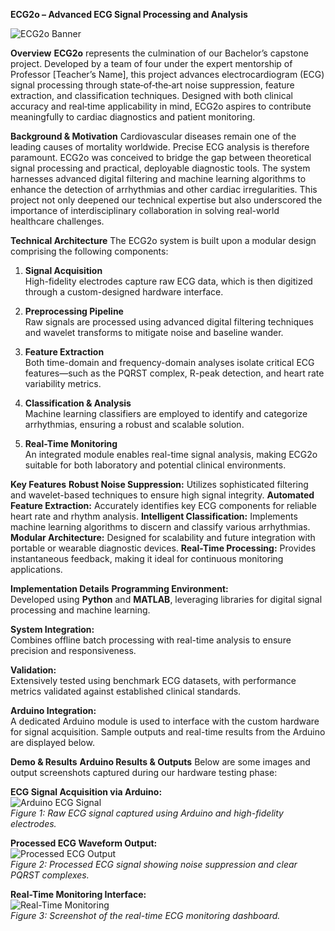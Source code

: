 **ECG2o – Advanced ECG Signal Processing and Analysis**

![ECG2o Banner](./images/banner.png)

**Overview**
**ECG2o** represents the culmination of our Bachelor’s capstone project. Developed by a team of four under the expert mentorship of Professor [Teacher’s Name], this project advances electrocardiogram (ECG) signal processing through state‑of‑the‑art noise suppression, feature extraction, and classification techniques. Designed with both clinical accuracy and real‑time applicability in mind, ECG2o aspires to contribute meaningfully to cardiac diagnostics and patient monitoring.



**Background & Motivation**
Cardiovascular diseases remain one of the leading causes of mortality worldwide. Precise ECG analysis is therefore paramount. ECG2o was conceived to bridge the gap between theoretical signal processing and practical, deployable diagnostic tools. The system harnesses advanced digital filtering and machine learning algorithms to enhance the detection of arrhythmias and other cardiac irregularities. This project not only deepened our technical expertise but also underscored the importance of interdisciplinary collaboration in solving real-world healthcare challenges.



**Technical Architecture**
The ECG2o system is built upon a modular design comprising the following components:

1. **Signal Acquisition**  
   High-fidelity electrodes capture raw ECG data, which is then digitized through a custom-designed hardware interface.

2. **Preprocessing Pipeline**  
   Raw signals are processed using advanced digital filtering techniques and wavelet transforms to mitigate noise and baseline wander.

3. **Feature Extraction**  
   Both time-domain and frequency-domain analyses isolate critical ECG features—such as the PQRST complex, R-peak detection, and heart rate variability metrics.

4. **Classification & Analysis**  
   Machine learning classifiers are employed to identify and categorize arrhythmias, ensuring a robust and scalable solution.

5. **Real-Time Monitoring**  
   An integrated module enables real-time signal analysis, making ECG2o suitable for both laboratory and potential clinical environments.



**Key Features**
 **Robust Noise Suppression:** Utilizes sophisticated filtering and wavelet-based techniques to ensure high signal integrity.
 **Automated Feature Extraction:** Accurately identifies key ECG components for reliable heart rate and rhythm analysis.
 **Intelligent Classification:** Implements machine learning algorithms to discern and classify various arrhythmias.
 **Modular Architecture:** Designed for scalability and future integration with portable or wearable diagnostic devices.
 **Real-Time Processing:** Provides instantaneous feedback, making it ideal for continuous monitoring applications.



**Implementation Details**
**Programming Environment:**  
  Developed using **Python** and **MATLAB**, leveraging libraries for digital signal processing and machine learning.
  
**System Integration:**  
  Combines offline batch processing with real-time analysis to ensure precision and responsiveness.

**Validation:**  
  Extensively tested using benchmark ECG datasets, with performance metrics validated against established clinical standards.

**Arduino Integration:**  
  A dedicated Arduino module is used to interface with the custom hardware for signal acquisition. Sample outputs and real-time results from the Arduino are displayed below.



**Demo & Results**
**Arduino Results & Outputs**
Below are some images and output screenshots captured during our hardware testing phase:

 **ECG Signal Acquisition via Arduino:**  
  ![Arduino ECG Signal](./images/arduino_ecg_signal.png)  
  *Figure 1: Raw ECG signal captured using Arduino and high-fidelity electrodes.*

 **Processed ECG Waveform Output:**  
  ![Processed ECG Output](./images/processed_ecg_output.png)  
  *Figure 2: Processed ECG signal showing noise suppression and clear PQRST complexes.*

 **Real-Time Monitoring Interface:**  
  ![Real-Time Monitoring](./images/real_time_monitoring.png)  
  *Figure 3: Screenshot of the real-time ECG monitoring dashboard.*



